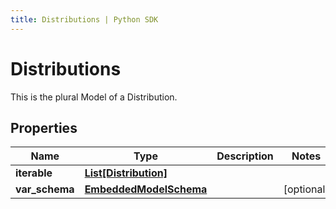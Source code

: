 ```yaml
---
title: Distributions | Python SDK
---
```


# Distributions

This is the plural Model of a Distribution.

## Properties

Name | Type | Description | Notes
------------ | ------------- | ------------- | -------------
**iterable** | [**List[Distribution]**](Distribution) |  | 
**var_schema** | [**EmbeddedModelSchema**](EmbeddedModelSchema) |  | [optional] 


